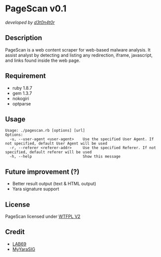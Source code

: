 PageScan v0.1
========
*developed by [d3t0n4t0r](http://blog.lab69.com)*

Description
-----------
PageScan is a web content scraper for web-based malware analysis. It assist analyst by detecting and listing any redirection, iframe, javascript, and links found inside the web page.

Requirement
------------
* ruby 1.8.7
* gem 1.3.7
* nokogiri
* optparse

Usage
-----
    Usage: ./pagescan.rb [options] [url]
    Options:
      -u, --user-agent <user-agent>    Use the specified User Agent. If not specified, default User Agent will be used
      -r, --referer <referer-addr>     Use the specified Referer. If not specified, default referer will be used
      -h, --help                       Show this message


Future improvement (?)
---------------------
- Better result output (text & HTML output)
- Yara signature support

License
-----------
PageScan licensed under [WTFPL V2](http://sam.zoy.org/wtfpl/)

Credit
-------
- [LAB69](http://lab69.com)
- [MyYaraSIG](https://twitter.com/MyYaraSIG)